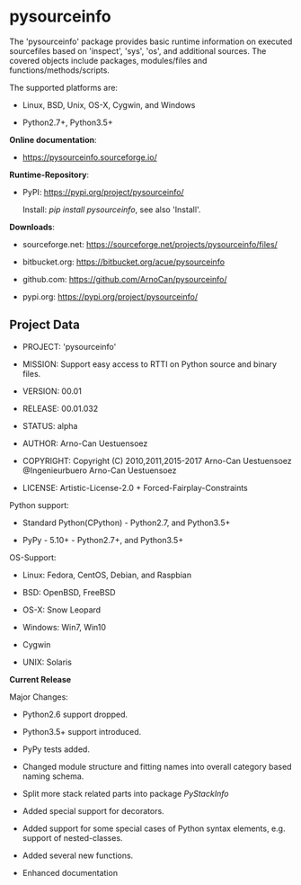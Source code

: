 pysourceinfo
============

The 'pysourceinfo' package provides basic runtime information on executed 
sourcefiles based on 'inspect', 'sys', 'os', and additional sources.
The covered objects include packages, modules/files and functions/methods/scripts. 

The supported platforms are:

* Linux, BSD, Unix, OS-X, Cygwin, and Windows

* Python2.7+, Python3.5+


**Online documentation**:

* https://pysourceinfo.sourceforge.io/

**Runtime-Repository**:

* PyPI: https://pypi.org/project/pysourceinfo/

  Install: *pip install pysourceinfo*, see also 'Install'.


**Downloads**:

* sourceforge.net: https://sourceforge.net/projects/pysourceinfo/files/

* bitbucket.org: https://bitbucket.org/acue/pysourceinfo

* github.com: https://github.com/ArnoCan/pysourceinfo/

* pypi.org: https://pypi.org/project/pysourceinfo/
 

Project Data
------------

* PROJECT: 'pysourceinfo'

* MISSION: Support easy access to RTTI on Python source and binary files.

* VERSION: 00.01

* RELEASE: 00.01.032

* STATUS: alpha

* AUTHOR: Arno-Can Uestuensoez

* COPYRIGHT: Copyright (C) 2010,2011,2015-2017 Arno-Can Uestuensoez @Ingenieurbuero Arno-Can Uestuensoez

* LICENSE: Artistic-License-2.0 + Forced-Fairplay-Constraints


Python support: 

* Standard Python(CPython) - Python2.7, and Python3.5+ 

* PyPy - 5.10+ - Python2.7+, and Python3.5+

OS-Support:

* Linux: Fedora, CentOS, Debian, and Raspbian 

* BSD: OpenBSD, FreeBSD

* OS-X: Snow Leopard

* Windows: Win7, Win10

* Cygwin

* UNIX: Solaris


**Current Release**

Major Changes:

* Python2.6 support dropped.

* Python3.5+ support introduced.

* PyPy tests added.

* Changed module structure and fitting names into overall category based naming schema.

* Split more stack related parts into package *PyStackInfo*

* Added special support for decorators.

* Added support for some special cases of Python syntax elements, e.g. support of nested-classes.

* Added several new functions.

* Enhanced documentation

